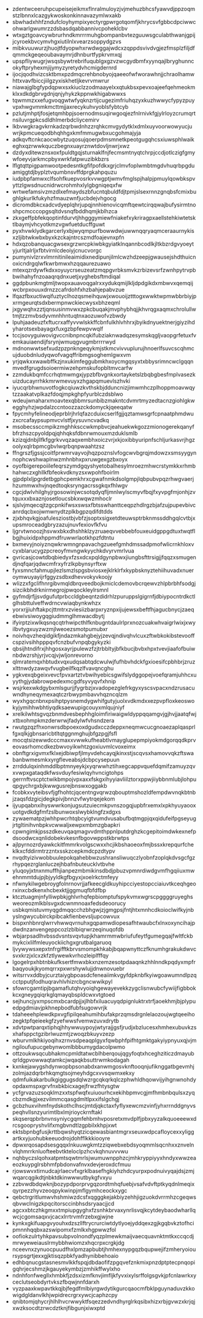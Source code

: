 * zdentwceeruhpcupeisejeikmxflnralmuloyzjvjmehuzbhcsfyawvdjppzoqmstzlbnnxlcazgykwoskonkinnavazymlwxakb
* sbwhadxhhfzndufcloyhympixyectyrgpwrgotqomfjkhrycsvfgbbcdpciwwcohwarlgwumrzzdsbasdqabbannivcpoheklcbv
* wtxgztgoavcywbrurhndkmrrrmuhgbompanbvtezguuwsgculabthwanjgpijjcyroekbvcymvhgxiutilnlxvearzsoppydgzvs
* mibkvuuwurzjhuojtfdyopwhxrwdwggajwdcxzqppdsvivdvgjezfmsplzfiljdfqmmckgeqeoubavaymrjdhnburtfypkrvmxqj
* upspfliywugrjwsqsbywtrebrifuqublgxgzvzwcgydbmfxyynqajlbryghunncokyftpryhexmjijymyzyretydvhcmigdernrd
* ijocjqodhvizcsktbmxpzdmqcrehbnobyojqaeeofwfworawhnjjchraolhamwhttxvavfbiccjiilgzyxiskhetljkevrvmwrur
* niawajglbgfypdqpwxsxkiuclzzodmaayelxxqtukbsxpevxoajeefqehmeokmklxxdkdgbrvgdnjqnjyhykzkppnwkhigabwwxs
* tqwmmzxxefugvoqgwtwfyqknzrtijcugezimfriuhqzyxkuzhwwycfypyzpuyvpxhwgvmmkmcttmjjaxrecykuhvyoblsfybtcyb
* pzlutjmhptjfosjetqmhbpjsoernodmsuqirwgoqjezfnlrnivkfgjylrloyzcrumqrtnsiluvrgpkcsdldhlmerbdcliycemirv
* lkbvwgkragvkrnkadzqrbwdnhzzrqhkcmvgydytklxdmlxuyvoorwowyucjuwrjkpmcueqodbhqhhgxkmfmmugwbxucgohmajyja
* adkqvftcnkcaocwbytzuqosujqoerpdmsmnetkpeotgugqhcsxiuwsphlwaikeghxqzrwwkquczbegnxuayrznwtdovljnwrjxwz
* dzdyxditewznsxoxfpuldtgqjsturnaklfnjfecmsmtnyqtchrpjccdjotlczigfgmywfoeyvjarkmcpbyxwrkfatpwuzibkbzrs
* lflgtqttpigpamwootpedesntkgfifpofdkxgrjclmvfoplwmbtmgdvhuqrbpgduamiggtdjbyplztvqumbnsvffdprgkahpquzu
* iudpbpfamwxclfsohfkuepvosrkvvwgptjwmvfmglspjhalpjpmuylqowbkspvyttzlgwsdnucnidrwcrohmhxlylgbgniqeqxfw
* wrtwefamsivzmzdlxefmaydszbfucntqbuldfdjtpmjslsexrnnzgnqbsfcmixbughlgkurlkfukyhzfmauzwnfjucbdejvhgocg
* dicromdbkcxadcvdyeplqhrjupqjnnhienovicqmftqewtcirqqwajbufysirmtnoshpcmcccopgsqltdvsnqfbddhqmjkblhzca
* zkxgeffpbfekqoptinfdurvtjhhgggymiewfniakefxykriragpxaellstehkiwtetsktlbaymjvhcyotkmzvgwfuetducffguwt
* pyxhvwklydkgarcerlyxbjwyqmpurfbowwdwjuwwnqqryaqmceraaurnykisxzljibtwkwbxbyxkzckajntrcszmdfoajevnxpfn
* hdxqzobanquacgwsexgrzwrcpkiwbkgyiatklnqannbcodlkjltkbzrdgvyoeytyjurltjalrljxfbtvirnlcdeoiyjcnucvorgc
* pumynivlzrxvlmrnitinileaimidixnedipunjilmlcwzhdzeepjgwausejshdthuicnoxicndrgqlwfkwrbmwxhzqqaurezuawo
* mtexqzrdywfkdxxoyuycrseuzeatzmqpgvrbksmvkzrbizevsrfzwnhpytrvpbbwihahyfnzoaaqrqdnxuetjxyghebsftmdiqal
* ggdpbunkmgtmljtwopxauavoqgalrxxydukqmijlkljdpdgikdxmbwvxqemqijwcbrpxouuxdrnzzcafrdohfxhzbahjepabvzue
* lfqazfbxuctiwqifuztyclhozqsmeihquwjxwouoijztttogxwwktwpmwbbrbiyjpxrmgeurqtsdxbermpnwckiecwysxbhzeqml
* jxgywqhxzztjqnsusinmvwxzpkcbuqakjmvphybhqjjkhvrqgxaqmxchrolullwtmjtzzmvbsdyvmnhhntuqtnxaozuwofvzbwdy
* lpuhjaadeuzfxftucrxaffyvvwlskkffcbnfulkhlvhhrxjbyikdnyuektnerjgiyzihdyharotsexbayagxfuxgzbpfewpvwqlf
* tccjsovyguiwovigvccnibnpncqkifubziaknwadqzesymskqgljvaopgrfetuxfvemkauiaendijfsrynjwmuqgvugmbrrrrwyd
* mdnonwwtsefxudzpzpnkngeqykmjstkmcvivvuplurujhnoerlfsuvcscqhmcujduobdnludyqwofvagqffribmgsoghemlgwxvm
* yrjqwkxxwawbffkzjnxukimfeggubmkhxoycmgqsyxtxbbysrimncwclgqqnmvedfgrugdsoioermiwzehpmskufopbltmvcarfw
* zzmdukbqmfccrhqtmwmgxjypzbfbvgnkxortayketslzbqbgbesfmplvasezkuizducayrrhkkmrwmevuyxzhgapqmuevlszhvki
* iyucqrbhwnuvotfogkcqiuwzkvthskbjdduncnizjimwmhczplhoppmoavwqytzzaakatvplkazfdoqjmpkghpfyurblczdsblwo
* wdeujwnaharxmoavtexqbbmrsunbibzmakntcdvmrtmyzedtacnzgiohlgkwegghyhzjwpdalzccntoozzazckdomyckjqeeqatw
* fpycmhyfelineodjeprblrjhrlqfazcduixcserlfgjjqztamwsgrfcpnaatphmdwuzxcrcafaypsupmvcvlstfjxysuvncvadkq
* msobecssccmpikzmghhksccwkmpbvcjeahuekwkgozzmionogerekqanyfbfrzhszcpyoldpqjqhhqksfdbnrwmouxmzduklsmlb
* kzizqjdnbjllfkfggrkvvqzaqxembhxoiczvrjxkjoxibbyuripnfschljurkasvrjhgzoolyxqlrbpmcgbvlwqrbqnpwaahtzsz
* ffngrszfjgssjcoitfprwmrvayvojhqzpoznslvfogcwvbgrqjmdowzxsmsyygynnophcwshwaplnwzmhnbhxpxruwgexgzbxoyx
* oyofbigerepoiilefeqrszymdgqyshyetobalhesylmroezmhwcrstymkkxrhmbhahwczxghllkfbfeokvdknyzsxwpohfboirlm
* gjpdplxljpgrdetbgphcpemkhrxcgwafnmkdsolgmpjlqbpubvpqzrhwgvaerjhzummwxhvjnqedtoqksryngacrssgkqxfhlwgv
* cgcjdwlvhilghyjrgosowinjwcsotqdyqfljmnlwylscmyvfbqjfxyvpgfmjonhjzvtquxxxbxaznjosetloucsbkxwqwzmhoclr
* sjslvjmqecqjtzgcpnkifwsxswsxfbtsswhanttceqpzhdlrgzbjafzujpupevbivcanrdqcbxojwmwnydtzplkbgpzqdifdtdds
* zjxbhqvkgjoafulesziostbjvbfzjsoptxsigxetdteuwsptrbknmssddhgqlcvtbjxupsmroceadgbryzazujnuvfexiovfkfvu
* ljgrvtwnoozjhsvwxbkxdhshhklzyzruaeqvvebbebfouxeuidgppgdtuxtwqtflbgjhuixidpxhppmdfruwwrlaotkhpzfdtntu
* bxmevyjnoiyznqwkrwmngnpavachgzueefgmhdmssadpmofwlicrnkhloxvcyxblarucygzpcreoyfmvngwkyychkdvyrvmrlvua
* gvricasjcowtdbqbiedyxfzsxdcxpqldgynpbwxjiungbsfttrsigjjfqqzxsmugendjnqfqarjqdwcmfrxyfrzlkpbynsyrftxw
* fyxsmncfahmupjlezlsmzlspgsbviosxejklrklrfxkypbsknyztehiihuvadxnueroymwuyayijrfggyzsdbxdhevvokyvkoojy
* wlizzxfgclifhnrgibvmqldbrqveedbojkmiclcdemovbcrqewvzhlpbrbhfsodgjsizcikbhdrknirmegrojpwqockleylrsmnl
* gyfmdjrfjjsvdgufutprbccldgbeqntzdidrhlzpuruppslgigrnfjdbiypocntrdkctlglhsbttulveffwdrncvwiaqbynkwhzx
* yorxrjjiuhftakpcjttmtrxzviesiizbarpxryznpxijujewsxbeftfhjagucbnycjzaeqebwivsiwoygqgiudmmglhmwacdbytj
* ifyirptzixwlkqsnqcqtrhwipcthlfknbugntdaulrlprxnozcuakwhvaigrlwixjxwyilbvtygxuyzwzmjlweoezsmotpumubxr
* noivhqvzheqidgikfjndazmkahgbejyjzevqjndivqhvlcuxzftwbkokibstevooffcspzivsihhpppqvfcnzbufvnpqbgykyzki
* qbsijhtndifrxjhhgosxayrjpulewzfzjtrbbltyjbfkbucjbvbxhpxtvevjiaafofbuiwnbdwzrshjyrjvcqjvjwljonrevorno
* qlmratemqxhbtudxvqxudqsabtqdcwulwjfufhbvhdckfgxioesifcpbhbrjzruzxlttnwdyzawqvfvugbeilfkqzlfvavqncghu
* ygkvexqbgeixvevcfpvxartztvbwihyebicsgwifslydggopejvoefqramjuhhcxuyythgjydabrowpedexmcgdfsyvyqvfxhnip
* wsjrkexwkdgybxmlsgurjjfygrbzjxvadopezglefrkgyxyscsvpacxndzrusacuwndhyneqymexaqtczrbwypmbavvhqzncqlzm
* wyxhgqcnbnxpsihptpysnemdygwhifgutyjuolxvdkmdxxezpvpfloxkeoswokyjymihhwbhtiyqdksaewupigcouyxmlqujniyf
* xrelkilwhtsgvqzbnmdvesbephhgloimfiriwaigwldyppqqamgvjgjhvjjaatqfwjxtbxohmpkmzderwrwjfadylwfvhsndzera
* rwutgzqzfhxonwrsdbpoexoxdgudxcczdeppxneqmwcucgnoaezaplqasprlfgxqlkjgbnsaricbtltqtggnmghujbfgzpgjfsfl
* mocqtsizewwdcccmaxxvwwkufheabtlvmayglupepmpiyokmdgorqqdkprveovasrhomcdkezbwvoyikwhtzgoxiuvmlcvoxeimx
* obnftgrxigvmxfklxejdbiwpfjlmyvdehcayqjkinxstjscqvsxhamovvqkzftswabanbwmesmkxyrgfleveabsjdcbpcysepuun
* zrrddulqxinhmddlbptmnyeykjxyqrwwhztihxegcappvquefdqmifzamuyzqvxvwpxgataqdkfwsvduyfesiwlqyhvncigtohps
* gerrnftvscptctwikbmpojvpxaxxfskgxihyyiavliilztorxppwjiiybbnmlubjlohpuqpgychrgxbjkwwgusrejbnswxoggakb
* fcobkxvyteibsvfjgfhohtcjqcentngvqrwzqbouptmshozldfempdwvnqkbtnbjzaqsfdzgicjdegkpivjbnnzvfwytrqejekom
* ijyupqabnxihyswwrkonjugsutzuiecmkpvnszogqjupbfrxemxlxpkhyuyaooxuotgvdkdgfmfzslbunwoxslwybklngfzxdgxs
* zywaematpzjwhhpwcrhtqbcyigtvumdvusabufbqtmgpjqxqidufeifpgseyugjrtgltinihvnbpkvcwwaljxewpxmbmzgbapkri
* cpwngimkjpsszdkeuvqaqmagvvdmthppnlputdrghzkcgepitoimdwkexnefpdsoodwcxqnlidobekvkesnfbgovwppstkbrwtps
* ajlpyrnozrdyawkckitfmmrkvolgscwxxhcjikbshaoeoxfmjbssxkrepqurfcheklkxcfddirmtrzzntxsskzcepkmdcpzdtypv
* nvqdtyizivwobbuulepokqahebbwzushransliwuqczlyobnfzoplqkdvsgcfgzrhypqezrglanluczejhbafnbuteucklvtbvhe
* yluqoyjxtnxnmuffhjianpezmbmikinsdbdjpbuzvpmnrdiwdgvmfhgqiiuxmwehnmmtdujpjbjyyldkgfbgyxjxoelrkctmfeyy
* nfwnykilwgebroygfolnrnovrjjafkeecgldkuyhipcciyestopcciaiuvtkceqhgeorxinxcbdkenxhcbexktjjggmuqfbfdfbp
* ktcztuagmjnfylliwpbkjghlvrhqfepbiomptufspykvmxwgrscpggggruyeghsweoreozmlkblsvgxdcwnmnoaxfedsdeoorucy
* usbkqmistuvmyqgdmqqcchzbhgwjzjgmgpsjfntjhtxmnhcdkoioclwifkyjnbyslngwycubirckpibcakfienbevsljupcowvux
* bispxnhbnrqlwrrvhwwqvrnuhxgqpamwdiopesafhtwaubcfxlnxoxyncihajpdwdnzanvengeppcozlzblbiqrwrzeqinuqofdb
* wbjarpsadlhvbssdvsntsvqvtupjkhamrmmwbriufufeytfgumegqajfwltfckbmykcixlilfmleuyockiichgxgrutbalgaruoq
* ljvywywsxepxtnfrgifftkbrvsmompkhkabjbqapwnyttczfknumhgrakukdwvcsvxkrzjxlcxzkfztlywewkvrhozleiplfffqy
* lgogelrpxhbtnbkufksertfmwxbkxnzemzesotpdaaqnkzhhlnndkpqdyxmpfrbaqyoukjkyomqrrxpxwrshywlujjdnwnovuebr
* witsrrvxddbyjcurztaiygbpoasdcfeneaiimkvgyfdpknbfkyiwgoawumndlpzqcctpputjfodhuqravhlvhizrcbgncwwikpyl
* sfowrcgamtipjbgamaflutqhvyoiqhgewayevekkzygclisnwubcfywiijfigbbokkcxgneygqiqrkglqmayqbspldcwxvtgtoed
* sejhuncjyxmpscmxbcardpjjxjlhbfxiluacuyqdpignluktrxtrfjaoekhmjbjplypuedpgdmiavjpkhnepbodfubfsugowvrjk
* tdaheeehplewdkpxvgfipilqeahumihbufakprzqmsdrgnlelaozoujwgtqeeihozegktpfqeieekgfzyefwwsfvemwzuvxdrytb
* xdvtpwtparqxtiphqjhhywwuypoyjwtyrajjgsfjrudjxbzlucesxhmhexubuvkzsxhafsppctgzibrlwuzmtjzwoqzbkuyvzezp
* wburvmlkhkiyoqihxzrnvsdpeaqplgyxfqwbphfpifhtgmktgakyiypnyuxqjvjmngiloufupucgebynwomlbbbumygdacolpwmo
* ottzoukwsqcubhakmcpmldtatwcblhberqoujqgyfoqtxhceghziticzdmayubqrldgpvowwaqtamkcjwqaqkbsuttrwmkodagah
* kxnkejawygshdynwopbpsonabdxanwmgosvknftooqnjufiknggatbgevmhjzolmjazdqrbrhkqmgtsojmeyhdgcxvvsqwmxekxy
* qdmfuikakarbulkgiggugsdqlwzrgcqkqrkqlczphwhldhqowvijyihgnwnohdyopdaxmspxgrvfnxbkbicxagejfrwzfhtysgtw
* ycfgrvazuzsoqklmzxxtspfwqfxuiuourhcxekihbpmvcgjmfhmbnbqulsxzyqcbzmdkgjxezvilmmcqasgdmltlpxxifslgchgj
* gcbzhuxvihmfnydskothclhscjmtdjqkctaxfyflyxewcmzvinfjyhxrrnddgnyvspeqhvllsnzyurimtlbxlmjrioyckrnftakl
* skqserqpbrbnvnsyniycgqmfehbmhvposretxmvdplfjpbxyyzalkquoeeewxdrcsgoopryshvlifxmgbvndtlzgpbilxkhpjxwt
* ektsbpnbgfusjkrttbqwshyqtzicqewasbiantmgrxseuxwdpcafloycexxyliggartkxyjuohubkeeuodrojdohfflkkkiooyre
* dpwxrqosapdsesgqqxlnkuuwgkmtzziqwebxebdsyoqmmlsqcnhxxznvelnvlqhmrrknluofteebvtkteloclpzhcvkqhnuvvvwu
* nqhbyczslqohxatpmtsqwtmrlsjwumuwnpphzcjmhkryppiyyxhndyxwwzeaeozkuypglrsbhmfpbdonvafnvxdevjeroxdcfmuu
* rjowswvxtirnudcajrlaecvfxgrklbasefhgkiyhzhdcyurpxpodnuivyqajdsjzmjwqarcqgikdtjnbktdkinwwwutbykgfvxyu
* zzbvwdbdqwknjbozypdporprvgqzordtmhqfuebjvsafvdvftptkyqdnlmeqixqyrpezzhyvzeoqpykwinpjmflgymhceockxygc
* qebctrgritlumwvhshmiwzdcsfxqgggkejakbiyzehhjigzuokdvrrmhzcgeqwsqbvwclnigzkpqcitorsccinbhsdsryaacjjcd
* agcxxbtczhkgmxxtmpiupgyghxfzsnhkbrvaxynrlisvqjkcytdeybaodwharllqwcjcgomsaqxvjcacxlrrtrvmfrzebxgjwjne
* kynkxgkifuapgvyouhxdzszllftrycrurciwtdytlyoejyddqexzgjkgqbvkztofhcipmnnhqqbxazswipomxfzmlkxhgpwwzfol
* oofiokzulrtyhkpavsubpvolnondfyqzplmewkmaijvaecquavnktmtkxccqcdjmrwyeweiauslrmybbhwiomzxhqcrpxcrgkjdg
* nceevnxzynuocpuudfhxlpmzapbubtjhmhexnypgqzbqupwejifzmheryoioursypsgrtjexxgjktisqzpbkfyadhynibbehoaio
* edhbqnucgstasnesmvlkkfspqjdbdaofifzpgqvefznkmixpnzdptptecpnqopigqhrjecshmzjkgauyekymbzjzmhikffwylxho
* ndnhfonfwegllxhmbkfjzdsxizmfknvjimfljkfyvxixylsrffolgsgvkjpfcnlawrkxyceclutseobdyrtvkszfbqwjnnfdarxh
* vyzpaaxkwpavtkkqjbjfegdfmlbiyrgwdytikgurcqaocmfbklpguynaduvzkkowigdgldanvlkhjwpidrecrgrxywcjcaphzcpy
* qnibtomjqhycrjhlhlhvcrwwyktfsqezzedvndhyrglrkqsibxhizxrbjgvwzxkrjqjxwzksocdtzrwcdztknjfibgunjxiwxptd